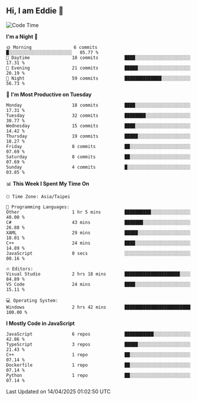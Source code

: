 ## Hi, I am Eddie 👋

<!--START_SECTION:waka-->
![Code Time](http://img.shields.io/badge/Code%20Time-497%20hrs%2047%20mins-blue)

**I'm a Night 🦉** 

```text
🌞 Morning                6 commits           █░░░░░░░░░░░░░░░░░░░░░░░░   05.77 % 
🌆 Daytime                18 commits          ████░░░░░░░░░░░░░░░░░░░░░   17.31 % 
🌃 Evening                21 commits          █████░░░░░░░░░░░░░░░░░░░░   20.19 % 
🌙 Night                  59 commits          ██████████████░░░░░░░░░░░   56.73 % 
```
📅 **I'm Most Productive on Tuesday** 

```text
Monday                   18 commits          ████░░░░░░░░░░░░░░░░░░░░░   17.31 % 
Tuesday                  32 commits          ████████░░░░░░░░░░░░░░░░░   30.77 % 
Wednesday                15 commits          ████░░░░░░░░░░░░░░░░░░░░░   14.42 % 
Thursday                 19 commits          █████░░░░░░░░░░░░░░░░░░░░   18.27 % 
Friday                   8 commits           ██░░░░░░░░░░░░░░░░░░░░░░░   07.69 % 
Saturday                 8 commits           ██░░░░░░░░░░░░░░░░░░░░░░░   07.69 % 
Sunday                   4 commits           █░░░░░░░░░░░░░░░░░░░░░░░░   03.85 % 
```


📊 **This Week I Spent My Time On** 

```text
🕑︎ Time Zone: Asia/Taipei

💬 Programming Languages: 
Other                    1 hr 5 mins         ██████████░░░░░░░░░░░░░░░   40.00 % 
C#                       43 mins             ███████░░░░░░░░░░░░░░░░░░   26.88 % 
XAML                     29 mins             █████░░░░░░░░░░░░░░░░░░░░   18.01 % 
C++                      24 mins             ████░░░░░░░░░░░░░░░░░░░░░   14.89 % 
JavaScript               0 secs              ░░░░░░░░░░░░░░░░░░░░░░░░░   00.16 % 

🔥 Editors: 
Visual Studio            2 hrs 18 mins       █████████████████████░░░░   84.89 % 
VS Code                  24 mins             ████░░░░░░░░░░░░░░░░░░░░░   15.11 % 

💻 Operating System: 
Windows                  2 hrs 42 mins       █████████████████████████   100.00 % 
```

**I Mostly Code in JavaScript** 

```text
JavaScript               6 repos             ███████████░░░░░░░░░░░░░░   42.86 % 
TypeScript               3 repos             █████░░░░░░░░░░░░░░░░░░░░   21.43 % 
C++                      1 repo              ██░░░░░░░░░░░░░░░░░░░░░░░   07.14 % 
Dockerfile               1 repo              ██░░░░░░░░░░░░░░░░░░░░░░░   07.14 % 
Python                   1 repo              ██░░░░░░░░░░░░░░░░░░░░░░░   07.14 % 
```




 Last Updated on 14/04/2025 01:02:50 UTC
<!--END_SECTION:waka-->
